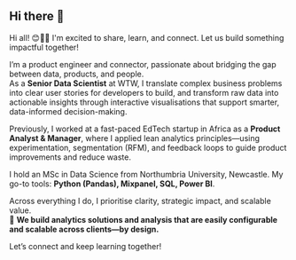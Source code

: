 ## Hi there 👋

Hi all! 😊👋🏽 I'm excited to share, learn, and connect. Let us build something impactful together!

I’m a product engineer and connector, passionate about bridging the gap between data, products, and people.  
As a **Senior Data Scientist** at WTW, I translate complex business problems into clear user stories for developers to build, and transform raw data into actionable insights through interactive visualisations that support smarter, data-informed decision-making.

Previously, I worked at a fast-paced EdTech startup in Africa as a **Product Analyst & Manager**, where I applied lean analytics principles—using experimentation, segmentation (RFM), and feedback loops to guide product improvements and reduce waste.

I hold an MSc in Data Science from Northumbria University, Newcastle. My go-to tools: **Python (Pandas), Mixpanel, SQL, Power BI**.

Across everything I do, I prioritise clarity, strategic impact, and scalable value.  
🔁 **We build analytics solutions and analysis that are easily configurable and scalable across clients—by design.**

Let’s connect and keep learning together!

